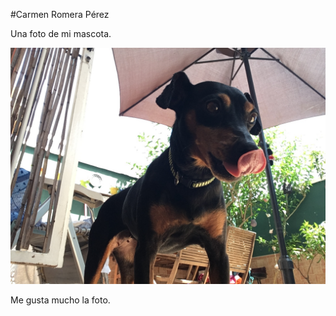 #Carmen Romera Pérez

Una foto de mi mascota.


![Foto de mi perra](/images/642F8C03-983A-42E0-B173-5F809498C00A.jpeg)

Me gusta mucho la foto.
